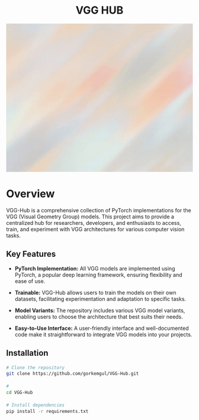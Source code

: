 <div align = "center">
  <h1>VGG HUB</h1>
  <img src = "docs/assets/vgg-hub-banner.gif" alt = "architecture"  width = 1000px height = 400px>
</div>

<h1>Overview</h1>
VGG-Hub is a comprehensive collection of PyTorch implementations for the VGG (Visual Geometry Group) models. This project aims to provide a centralized hub for researchers, developers, and enthusiasts to access, train, and experiment with VGG architectures for various computer vision tasks.

<h2>Key Features</h2>

* **PyTorch Implementation:** All VGG models are implemented using PyTorch, a popular deep learning framework, ensuring flexibility and ease of use.

* **Trainable:** VGG-Hub allows users to train the models on their own datasets, facilitating experimentation and adaptation to specific tasks.

* **Model Variants:** The repository includes various VGG model variants, enabling users to choose the architecture that best suits their needs.

* **Easy-to-Use Interface:** A user-friendly interface and well-documented code make it straightforward to integrate VGG models into your projects.

<h2>Installation</h2>

```bash
# Clone the repository
git clone https://github.com/gorkemgul/VGG-Hub.git

# 
cd VGG-Hub

# Install dependencies
pip install -r requirements.txt
```

